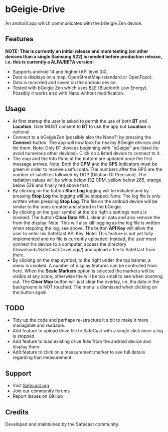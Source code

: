 # bGeigie-Drive
An android app which communicates with the bGeigie Zen device.
## Features
**NOTE: This is currently an initial release and more testing (on other devices than a single Samsung S22) is needed before production release, i.e. this is currently a ALFA/BETA version!**
- Supports android 14 and higher (API level 34).
- Data is displays on a map, OpenStreetMap (standard or OpenTopo).
- Data is recorded and saved on the android device.
- Tested with bGeigie Zen which uses BLE (Bluetooth Low Energy). Possibly it works also with Nano without modification.
  
## Usage
- At first startup the user is asked to permit the use of both **BT** and **Location**. User MUST consent to **BT** to use the app but **Location** is optional.
- Connect to a bGeigieZen (possibly also the Nano?) by pressing the **Connect**-button. The app will now look for nearby BGeigie devices and list them. Note: Only BT devices beginning with "bGeigie" are listed (to avoid numerous other devices). Click on a listed device to connect to it.
- The map and the Info Pane at the bottom are updated once the first message arrives. Note: Both the **CPM** and the **GPS** indicators must be green in order to receive useful data. The numbers after the GPS are the number of satellites followed by DOP (Dilution Of Precision). The radiation values will be white below 132 CPM, yellow below 265, orange below 529 and finally red above that.
- By clicking on the button **Start Log** logging will be initiated and by pressing **Stop Log** the logging will be stopped. Note: The log file is only written when pressing **Stop Log**. The file on the android device will be similar to the ones created and stored in the bGeigie.
- By clicking on the gear symbol at the top right a settings menu is invoked. The button **Clear Data** WILL clear all data and also remove the from the display. Note: This will also kill logging as the log file is written when stopping the log, see above. The button **API Key** will allow the user to enter his SafeCast API Key. Note: This feature is not yet fully implemented and no file is currently uploaded. Instead, the user must connect his device to a computer, access the directory (Downloads/SafeCast/DriveLogs/) and upload a file to SafeCast from there.
- By clicking on the map symbol, to the right under the top banner, a menu is invoked. A number of display features can be controlled from here. When the **Scale Markers** option is selected the markers will be visible at any scale, otherwise the will be too small to see when zooming out. The **Clear Map** button will just clear the overlay, i.e. tha data in the background is NOT touched. The menu is dismissed when clicking on the button again.

## TODO
- Tidy up the code and perhaps re-structure it a bit to make it more managable and readable.
- Add feature to upload drive file to SafeCast with a single click once a log is stopped.
- Add feature to load existing drive files from the android device and display them.
- Add feature to click on a measurement marker to see full details regarding that measurement.

## Support

- Visit [Safecast.org](https://safecast.org)
- Join our community forums
- Report issues on GitHub

## Credits

Developed and maintained by the Safecast community.
